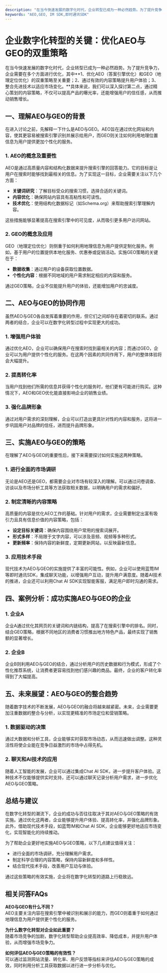```yaml
---
description: "在当今快速发展的数字化时代，企业转型已成为一种必然趋势。为了提升竞争力，企业需要在多个方面进行优化，其中**1、优化AEO（答案引擎优化）和GEO（地理定位优化）的双重策略至关重要；2、通过有效的内容策略提升用户体验；3、整合先进技术以适应市场变化。**具体来说，我们可以深入探讨第二点，通过精心策划的内容策略，不仅可以提高产品的曝光率，还能增强用户的信任感，从而推动销售增长。"
keywords: "AEO,GEO, IM SDK,即时通讯SDK"
---
```

# 企业数字化转型的关键：优化AEO与GEO的双重策略

在当今快速发展的数字化时代，企业转型已成为一种必然趋势。为了提升竞争力，企业需要在多个方面进行优化，其中**1、优化AEO（答案引擎优化）和GEO（地理定位优化）的双重策略至关重要；2、通过有效的内容策略提升用户体验；3、整合先进技术以适应市场变化。**具体来说，我们可以深入探讨第二点，通过精心策划的内容策略，不仅可以提高产品的曝光率，还能增强用户的信任感，从而推动销售增长。

## **一、理解AEO与GEO的背景**

在进入讨论之前，先解释一下什么是AEO与GEO。AEO旨在通过优化网站和内容，使其更容易被搜索引擎识别并展示给用户，而GEO则关注如何利用地理位置信息为用户提供更加个性化的服务。

### **1. AEO的概念及重要性**

AEO是通过高质量内容和结构化数据来提升搜索引擎的回答能力。它的目标是让用户在搜索时能够找到最相关的信息。为了实现这一目标，企业需要关注以下几个方面：

- **关键词研究**：了解目标受众的搜索习惯，选择合适的关键词。
- **内容优化**：确保网站内容具有高粘性和可读性。
- **技术优化**：使用结构化数据标记（如Schema.org）来帮助搜索引擎理解内容。

这些措施能够显著提高在搜索引擎中的可见度，从而吸引更多用户访问网站。

### **2. GEO的概念及应用**

GEO（地理定位优化）则侧重于如何利用地理信息为用户提供定制化服务。例如，基于用户的位置提供本地化服务、优惠券或促销活动。实施GEO策略的关键在于：

- **数据收集**：通过用户的设备获取位置数据。
- **个性化内容**：根据不同地域的用户需求制定相应的内容和服务。

通过GEO策略，企业不仅能提升用户的体验，还能增加用户的忠诚度。

## **二、AEO与GEO的协同作用**

虽然AEO与GEO各自发挥着重要的作用，但它们之间却存在着密切的联系。通过两者的结合，企业可以在数字化转型过程中实现更大的成功。

### **1. 增强用户体验**

通过优化AEO，企业可以确保用户在搜索时找到最相关的内容；而通过GEO，企业可以为用户提供个性化的服务。在这两个因素的共同作用下，用户的整体体验将会大幅提升。

### **2. 提高转化率**

当用户找到他们所需的信息并获得个性化的服务时，他们更有可能进行购买。这种情况下，AEO和GEO优化能直接影响企业的销售业绩。

### **3. 强化品牌形象**

通过对用户需求的深刻理解，企业可以打造出更具针对性的内容和服务，这将进一步巩固用户对品牌的信任，进而提升品牌形象。

## **三、实施AEO与GEO的策略**

在理解了AEO与GEO的重要性后，接下来需要探讨如何实施这两种策略。

### **1. 进行全面的市场调研**

无论是AEO还是GEO，都需要企业对市场有较深入的理解。可以通过问卷调查、访谈以及市场分析工具等方法获取相关数据，以明确用户的需求和偏好。

### **2. 制定清晰的内容策略**

高质量的内容是优化AEO工作的基础。针对用户的需求，企业需要制定出富有吸引力且具有信息价值的内容策略，包括：

- **设定目标关键词**：确保内容围绕用户常用的搜索词展开。
- **形式多样**：不局限于文字内容，可以涉及音频、视频等多种形式。
- **更新频率**：保持内容的新鲜度，定期更新网站，以反映最新信息。

### **3. 应用技术手段**

现代技术为AEO与GEO的实施提供了丰富的可能性。例如，企业可以使用蓝莺IM等即时通讯SDK，集成聊天功能，以增强用户互动，提升用户满意度。随着AI技术的推进，企业还可以利用Chat AI SDK实现智能客服，满足用户即时沟通的需求。

## **四、案例分析：成功实施AEO与GEO的企业**

### **1. 企业A**

企业A通过优化其网页的关键词和内链结构，提高了在搜索引擎中的排名。同时，结合GEO策略，根据不同地区的消费者习惯推出地方特色产品，最终实现了销售额的显著增长。

### **2. 企业B**

企业B则利用AEO与GEO的结合，通过分析用户的历史数据和行为模式，形成了个性化推荐系统，让消费者更容易找到他们感兴趣的商品。最终，企业的客户转化率得到了大幅提高。

## **五、未来展望：AEO与GEO的整合趋势**

随着数字技术的不断发展，AEO与GEO的融合将越来越紧密。未来，企业需要更加注重数据的整合与分析，以实现更精准的市场定位和营销策略。

### **1. 数据驱动的决策**

通过大数据和分析工具，企业能够实时获取市场动态，从而迅速做出调整。这种灵活性将使企业能在竞争日益激烈的市场中占得先机。

### **2. 聊天和AI技术的应用**

随着人工智能的发展，企业可以通过集成Chat AI SDK，进一步提升客户体验。这种技术不仅能够提供实时支持，还可以通过聊天记录分析用户需求，进一步优化AEO与GEO策略。

## **总结与建议**

在数字化转型的潮流下，企业的成功与否往往取决于其对AEO与GEO策略的有效实施。通过优化这两者，企业能够提升用户体验、提高转化率，并强化品牌形象。此外，借助现代技术手段，如蓝莺IM和Chat AI SDK，企业能够更好地适应市场变化，实现智能化的持续推动。

为了帮助企业更好地实施AEO与GEO策略，以下几点建议值得关注：

- 进行全面的市场调研，充分理解用户需求。
- 制定科学合理的内容策略，保持内容新鲜度和多样性。
- 结合现代技术手段，改善用户互动与体验。

通过这些策略的有效实施，企业将在数字化转型的道路上行稳致远。

## **相关问答FAQs**

**AEO与GEO有什么不同？**  
AEO主要关注内容在搜索引擎中被识别和展示的能力，而GEO则着重于如何通过地理信息为用户提供更个性化的服务。

**为什么数字化转型对企业如此重要？**  
随着市场竞争的加剧，数字化转型帮助企业提高效率、降低成本，并提升用户体验，从而增强市场竞争力。

**如何评估AEO与GEO策略的有效性？**  
可以通过监测网站流量、转化率、用户反馈等指标来评估AEO与GEO策略的成效，同时利用分析工具获取数据以进行进一步分析与优化。
